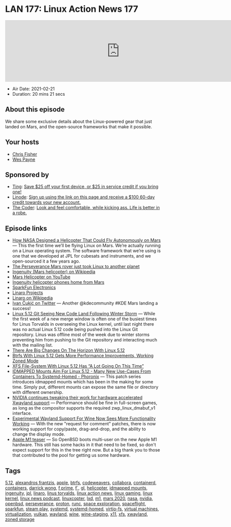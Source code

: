 # LAN 177: Linux Action News 177

<iframe src="https://player.fireside.fm/v2/DAcK9LdX+HQ_HFru5?theme=dark" width="740" height="200" frameborder="0" scrolling="no"></iframe>

* Air Date: 2021-02-21
* Duration: 20 mins 21 secs

## About this episode

We share some exclusive details about the Linux-powered gear that just landed on Mars, and the open-source frameworks that make it possible.

## Your hosts
* [Chris Fisher](https://linuxactionnews.com/hosts/chris)
* [Wes Payne](https://linuxactionnews.com/hosts/wes)

## Sponsored by

  * [Ting](https://linux.ting.com): [Save $25 off your first device, or $25 in service credit if you bring one!](https://linux.ting.com)
  * [Linode](http://linode.com/lan): [Sign up using the link on this page and receive a $100 60-day credit towards your new account. ](http://linode.com/lan)
  * [The Coder](https://www.jupitergarage.com/product/the-coder-robe): [ Look and feel comfortable, while kicking ass. Life is better in a robe.](https://www.jupitergarage.com/product/the-coder-robe)



## Episode links

  * [How NASA Designed a Helicopter That Could Fly Autonomously on Mars](https://spectrum.ieee.org/automaton/aerospace/robotic-exploration/nasa-designed-perseverance-helicopter-rover-fly-autonomously-mars "How NASA Designed a Helicopter That Could Fly Autonomously on Mars") — This the first time we’ll be flying Linux on Mars. We’re actually running on a Linux operating system. The software framework that we’re using is one that we developed at JPL for cubesats and instruments, and we open-sourced it a few years ago. 
  * [The Perseverance Mars rover just took Linux to another planet](https://www.techradar.com/news/the-perseverance-mars-rover-is-running-linux "The Perseverance Mars rover just took Linux to another planet")
  * [Ingenuity (Mars helicopter) on Wikipedia](https://en.wikipedia.org/wiki/Ingenuity_\(Mars_helicopter\)#Development "Ingenuity \(Mars helicopter\) on Wikipedia")
  * [Mars Helicopter on YouTube](https://www.youtube.com/watch?v=GhsZUZmJvaM "Mars Helicopter on YouTube")
  * [Ingenuity helicopter phones home from Mars](https://edition.cnn.com/2021/02/20/world/mars-ingenuity-helicopter-update-scn-trnd/index.html "Ingenuity helicopter phones home from Mars")
  * [SparkFun Electronics](https://www.sparkfun.com/ "SparkFun Electronics")
  * [Linaro Projects](https://www.linaro.org/projects/ "Linaro Projects")
  * [Linaro on Wikipedia](https://en.wikipedia.org/wiki/Linaro "Linaro on Wikipedia")
  * [Ivan Čukić on Twitter](https://twitter.com/ivan_cukic/status/1362722727560425476 "Ivan Čukić on Twitter") — Another @kdecommunity #KDE Mars landing a success! 
  * [Linux 5.12 Git Seeing New Code Land Following Winter Storm](https://www.phoronix.com/scan.php?page=news_item&px=Linux-Git-Activity-Resumes "Linux 5.12 Git Seeing New Code Land Following Winter Storm") — While the first week of a new merge window is often one of the busiest times for Linus Torvalds in overseeing the Linux kernel, until last night there was no actual Linux 5.12 code being pushed into the Linux Git repository. Linus was offline most of the week due to winter storms preventing him from pushing to the Git repository and interacting much with the mailing list. 
  * [There Are Big Changes On The Horizon With Linux 5.12](https://www.phoronix.com/scan.php?page=news_item&px=Linux-5.12-Changes-Pending "There Are Big Changes On The Horizon With Linux 5.12")
  * [Btrfs With Linux 5.12 Gets More Performance Improvements, Working Zoned Mode](https://www.phoronix.com/scan.php?page=news_item&px=Linux-5.12-Btrfs "Btrfs With Linux 5.12 Gets More Performance Improvements, Working Zoned Mode")
  * [XFS File-System With Linux 5.12 Has “A Lot Going On This Time”](https://www.phoronix.com/scan.php?page=news_item&px=Linux-5.12-XFS&utm_source=feedburner&utm_medium=feed&utm_campaign=Feed%3A+Phoronix+%28Phoronix%29 "XFS File-System With Linux 5.12 Has “A Lot Going On This Time”")
  * [IDMAPPED Mounts Aim For Linux 5.12 - Many New Use-Cases From Containers To Systemd-Homed - Phoronix](https://www.phoronix.com/scan.php?page=news_item&px=IDMAPPED-Mounts-Linux-5.12 "IDMAPPED Mounts Aim For Linux 5.12 - Many New Use-Cases From Containers To Systemd-Homed - Phoronix") — This patch series introduces idmapped mounts which has been in the making for some time. Simply put, different mounts can expose the same file or directory with different ownership.
  * [NVIDIA continues tweaking their work for hardware accelerated Xwayland support](https://www.gamingonlinux.com/2021/02/nvidia-continues-tweaking-their-work-for-hardware-accelerated-xwayland-support "NVIDIA continues tweaking their work for hardware accelerated Xwayland support") — Performance should be fine in full-screen games, as long as the compositor supports the required zwp_linux_dmabuf_v1 interface. 
  * [Experimental Wayland Support For Wine Now Sees More Functionality Working](https://www.phoronix.com/scan.php?page=news_item&px=Wayland-Wine-RFC-Feb-2021 "Experimental Wayland Support For Wine Now Sees More Functionality Working") — With the new "request for comment" patches, there is now working support for copy/paste, drag-and-drop, and the ability to change the display mode. 
  * [Apple M1 teaser](https://marc.info/?l=openbsd-arm&m=161386122115249&w=2 "Apple M1 teaser") — So OpenBSD boots multi-user on the new Apple M1 hardware. This still has some hacks in it that need to be fixed, so don't expect support for this in the tree right now. But a big thank you to those that contributed to the pool for getting us some hardware. 



## Tags

[5.12](https://linuxactionnews.com/tags/5.12), [alexandros frantzis](https://linuxactionnews.com/tags/alexandros%20frantzis), [apple](https://linuxactionnews.com/tags/apple), [btrfs](https://linuxactionnews.com/tags/btrfs), [codeweavers](https://linuxactionnews.com/tags/codeweavers), [collabora](https://linuxactionnews.com/tags/collabora), [containerd](https://linuxactionnews.com/tags/containerd), [containers](https://linuxactionnews.com/tags/containers), [darrick wong](https://linuxactionnews.com/tags/darrick%20wong), [f prime](https://linuxactionnews.com/tags/f%20prime), [f´](https://linuxactionnews.com/tags/f%C2%B4), [gl](https://linuxactionnews.com/tags/gl), [helicopter](https://linuxactionnews.com/tags/helicopter), [idmapped mounts](https://linuxactionnews.com/tags/idmapped%20mounts), [ingenuity](https://linuxactionnews.com/tags/ingenuity), [jpl](https://linuxactionnews.com/tags/jpl), [linaro](https://linuxactionnews.com/tags/linaro), [linus torvalds](https://linuxactionnews.com/tags/linus%20torvalds), [linux action news](https://linuxactionnews.com/tags/linux%20action%20news), [linux gaming](https://linuxactionnews.com/tags/linux%20gaming), [linux kernel](https://linuxactionnews.com/tags/linux%20kernel), [linux news podcast](https://linuxactionnews.com/tags/linux%20news%20podcast), [linuxcopter](https://linuxactionnews.com/tags/linuxcopter), [lxd](https://linuxactionnews.com/tags/lxd), [m1](https://linuxactionnews.com/tags/m1), [mars 2020](https://linuxactionnews.com/tags/mars%202020), [nasa](https://linuxactionnews.com/tags/nasa), [nvidia](https://linuxactionnews.com/tags/nvidia), [openbsd](https://linuxactionnews.com/tags/openbsd), [perseverance](https://linuxactionnews.com/tags/perseverance), [proton](https://linuxactionnews.com/tags/proton), [runc](https://linuxactionnews.com/tags/runc), [space exploration](https://linuxactionnews.com/tags/space%20exploration), [spaceflight](https://linuxactionnews.com/tags/spaceflight), [sparkfun](https://linuxactionnews.com/tags/sparkfun), [steam play](https://linuxactionnews.com/tags/steam%20play), [systemd](https://linuxactionnews.com/tags/systemd), [systemd-homed](https://linuxactionnews.com/tags/systemd-homed), [virtio-fs](https://linuxactionnews.com/tags/virtio-fs), [virtual machines](https://linuxactionnews.com/tags/virtual%20machines), [virtualization](https://linuxactionnews.com/tags/virtualization), [vulkan](https://linuxactionnews.com/tags/vulkan), [wayland](https://linuxactionnews.com/tags/wayland), [wine](https://linuxactionnews.com/tags/wine), [wine-staging](https://linuxactionnews.com/tags/wine-staging), [x11](https://linuxactionnews.com/tags/x11), [xfs](https://linuxactionnews.com/tags/xfs), [xwayland](https://linuxactionnews.com/tags/xwayland), [zoned storage](https://linuxactionnews.com/tags/zoned%20storage)